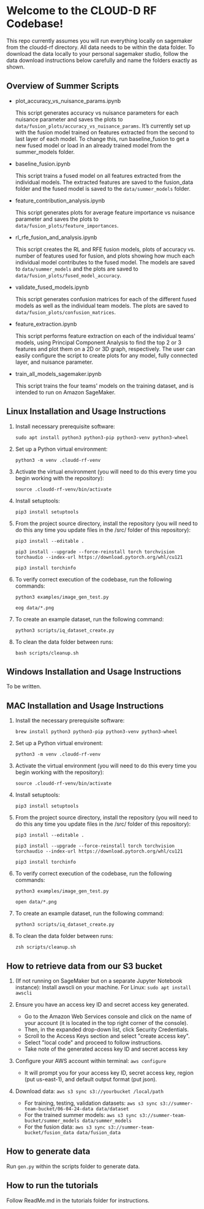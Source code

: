 # Welcome to the CLOUD-D RF Codebase!

This repo currently assumes you will run everything locally on sagemaker from the cloudd-rf directory. All data needs to be within the data folder. To download the data locally to your personal sagemaker studio, follow the data download instructions below carefully and name the folders exactly as shown.
    
## Overview of Summer Scripts

- plot_accuracy_vs_nuisance_params.ipynb

  This script generates accuracy vs nuisance parameters for each nuisance parameter and saves the plots to `data/fusion_plots/accuracy_vs_nuisance_params`. It’s currently set up with the fusion model trained on features extracted from the second to last layer of each model. To change this, run baseline_fusion to get a new fused model or load in an already trained model from the summer_models folder.

- baseline_fusion.ipynb

   This script trains a fused model on all features extracted from the individual models. The extracted features are saved to the fusion_data folder and the fused model is saved to the `data/summer_models` folder.

- feature_contribution_analysis.ipynb

   This script generates plots for average feature importance vs nuisance parameter and saves the plots to `data/fusion_plots/feature_importances`.

- rl_rfe_fusion_and_analysis.ipynb

   This script creates the RL and RFE fusion models, plots of accuracy vs. number of features used for fusion, and plots showing how much each individual model contributes to the fused model. The models are saved to `data/summer_models` and the plots are saved to `data/fusion_plots/fused_model_accuracy`. 

- validate_fused_models.ipynb

   This script generates confusion matrices for each of the different fused models as well as the individual team models. The plots are saved to `data/fusion_plots/confusion_matrices`.

- feature_extraction.ipynb

   This script performs feature extraction on each of the individual teams' models, using Principal Component Analysis to find the top 2 or 3 features and plot them on a 2D or 3D graph, respectively. The user can easily configure the script to create plots for any model, fully connected layer, and nuisance parameter.

- train_all_models_sagemaker.ipynb

   This script trains the four teams' models on the training dataset, and is intended to run on Amazon SageMaker.

## Linux Installation and Usage Instructions

1. Install necessary prerequisite software:
    
    `sudo apt install python3 python3-pip python3-venv python3-wheel`

2. Set up a Python virtual environment:
    
    `python3 -m venv .cloudd-rf-venv`
            
3. Activate the virtual environment (you will need to do this every time you begin working with the repository):
    
    `source .cloudd-rf-venv/bin/activate`

4. Install setuptools:
    
    `pip3 install setuptools`

5. From the project source directory, install the repository (you will need to do this any time you update files in the /src/ folder of this repository):
    
    `pip3 install --editable .`

    `pip3 install --upgrade --force-reinstall torch torchvision torchaudio --index-url https://download.pytorch.org/whl/cu121`

    `pip3 install torchinfo`

6. To verify correct execution of the codebase, run the following commands:
    
    `python3 examples/image_gen_test.py`
    
    `eog data/*.png`

7. To create an example dataset, run the following command:

    `python3 scripts/iq_dataset_create.py`

8. To clean the data folder between runs:

    `bash scripts/cleanup.sh`

## Windows Installation and Usage Instructions

To be written.

## MAC Installation and Usage Instructions

1. Install the necessary prerequisite software:

    `brew install python3 python3-pip python3-venv python3-wheel`

2. Set up a Python virtual environent:

    `python3 -m venv .cloudd-rf-venv`

3. Activate the virtual environment (you will need to do this every time you begin working with the repository):
    
    `source .cloudd-rf-venv/bin/activate`

4. Install setuptools:
    
    `pip3 install setuptools`

5. From the project source directory, install the repository (you will need to do this any time you update files in the /src/ folder of this repository):
    
    `pip3 install --editable .`

    `pip3 install --upgrade --force-reinstall torch torchvision torchaudio --index-url https://download.pytorch.org/whl/cu121`

    `pip3 install torchinfo`

6. To verify correct execution of the codebase, run the following commands:
    
    `python3 examples/image_gen_test.py`
    
    `open data/*.png`

7. To create an example dataset, run the following command:

    `python3 scripts/iq_dataset_create.py`

8. To clean the data folder between runs:

    `zsh scripts/cleanup.sh`

## How to retrieve data from our S3 bucket
1. (If not running on SageMaker but on a separate Jupyter Notebook instance): Install awscli on your machine. For Linux:
    `sudo apt install awscli`

2. Ensure you have an access key ID and secret access key generated.
    - Go to the Amazon Web Services console and click on the name of your account (it is located in the top right corner of the console). 
    - Then, in the expanded drop-down list, click Security Credentials. 
    - Scroll to the Access Keys section and select "create access key".
    - Select "local code" and proceed to follow instructions.
    - Take note of the generated access key ID and secret access key

3. Configure your AWS account within terminal: `aws configure`
    - It will prompt you for your access key ID, secret access key, region (put us-east-1), and default output format (put json).
    
4. Download data: `aws s3 sync s3://yourbucket /local/path`
    - For training, testing, validation datasets: `aws s3 sync s3://summer-team-bucket/06-04-24-data data/dataset`
    - For the trained summer models: `aws s3 sync s3://summer-team-bucket/summer_models data/summer_models`
    - For the fusion data: `aws s3 sync s3://summer-team-bucket/fusion_data data/fusion_data`

## How to generate data
Run `gen.py` within the scripts folder to generate data.

## How to run the tutorials
Follow ReadMe.md in the tutorials folder for instructions.
